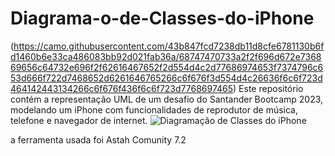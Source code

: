 # Diagrama-o-de-Classes-do-iPhone
(https://camo.githubusercontent.com/43b847fcd7238db11d8cfe6781130b6fd1460b6e33ca486083bb92d021fab36a/68747470733a2f2f696d672e736869656c64732e696f2f62616467652f2d554d4c2d77686974653f7374796c653d666f722d7468652d6261646765266c6f676f3d554d4c26636f6c6f723d464142443134266c6f676f436f6c6f723d7768697465)
Este repositório contém a representação UML de um desafio do Santander Bootcamp 2023, modelando um iPhone com funcionalidades de reprodutor de música, telefone e navegador de internet.
![Diagramação de Classes do iPhone](https://github.com/DoniJoao/Diagrama-o-de-Classes-do-iPhone/assets/79341384/ce3c81ae-eb93-4a1e-981e-3bb5fe932130)

a ferramenta usada foi Astah Comunity 7.2
